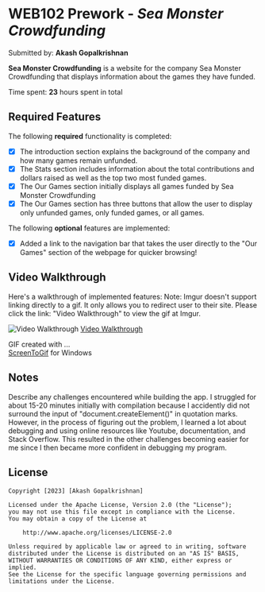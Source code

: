 # WEB102 Prework - *Sea Monster Crowdfunding*

Submitted by: **Akash Gopalkrishnan**

**Sea Monster Crowdfunding** is a website for the company Sea Monster Crowdfunding that displays information about the games they have funded.

Time spent: **23** hours spent in total

## Required Features

The following **required** functionality is completed:

* [x] The introduction section explains the background of the company and how many games remain unfunded.
* [x] The Stats section includes information about the total contributions and dollars raised as well as the top two most funded games.
* [x] The Our Games section initially displays all games funded by Sea Monster Crowdfunding
* [x] The Our Games section has three buttons that allow the user to display only unfunded games, only funded games, or all games.

The following **optional** features are implemented:

* [x] Added a link to the navigation bar that takes the user directly to the "Our Games" section of the webpage for quicker browsing!

## Video Walkthrough

Here's a walkthrough of implemented features:
Note: Imgur doesn't support linking directly to a gif. It only allows you to redirect user to their site. Please click the link: "Video Walkthrough" to view the gif at Imgur.

<!--img src='http://i.imgur.com/link/to/your/gif/file.gif' title='Video Walkthrough' width='' alt='Video Walkthrough' /> -->
<img src='./assets/VideoWalkthrough1' title='Video Walkthrough' width='' alt='Video Walkthrough'/> 
<a href="//imgur.com/txfDDy6">Video Walkthrough</a>
<!-- Replace this with whatever GIF tool you used! -->

GIF created with ...  
[ScreenToGif](https://www.screentogif.com/) for Windows

<!-- Recommended tools:
[Kap](https://getkap.co/) for macOS
[ScreenToGif](https://www.screentogif.com/) for Windows
[peek](https://github.com/phw/peek) for Linux. -->

## Notes

Describe any challenges encountered while building the app.
I struggled for about 15-20 minutes initially with compilation because I accidently did not surround the input of "document.createElement()" in quotation marks. However, in the process of figuring out the problem, I learned a lot about debugging and using online resources like Youtube, documentation, and Stack Overflow. This resulted in the other challenges becoming easier for me since I then became more confident in debugging my program.

## License

    Copyright [2023] [Akash Gopalkrishnan]

    Licensed under the Apache License, Version 2.0 (the "License");
    you may not use this file except in compliance with the License.
    You may obtain a copy of the License at

        http://www.apache.org/licenses/LICENSE-2.0

    Unless required by applicable law or agreed to in writing, software
    distributed under the License is distributed on an "AS IS" BASIS,
    WITHOUT WARRANTIES OR CONDITIONS OF ANY KIND, either express or implied.
    See the License for the specific language governing permissions and
    limitations under the License.
